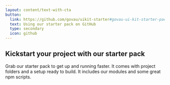 ```yaml
---
layout: content/text-with-cta
button:
  link: https://github.com/govau/uikit-starter#govau-ui-kit-starter-pack
  text: Using our starter pack on GitHub
  type: secondary
  icon: github
---
```


## Kickstart your project with our starter pack

Grab our starter pack to get up and running faster. It comes with project folders and a setup ready to build. It includes our modules and some great npm scripts.

